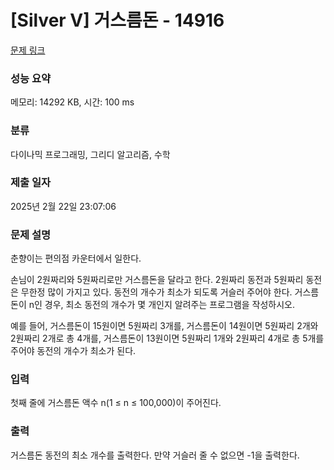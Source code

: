 # [Silver V] 거스름돈 - 14916 

[문제 링크](https://www.acmicpc.net/problem/14916) 

### 성능 요약

메모리: 14292 KB, 시간: 100 ms

### 분류

다이나믹 프로그래밍, 그리디 알고리즘, 수학

### 제출 일자

2025년 2월 22일 23:07:06

### 문제 설명

<p>춘향이는 편의점 카운터에서 일한다.</p>

<p>손님이 2원짜리와 5원짜리로만 거스름돈을 달라고 한다. 2원짜리 동전과 5원짜리 동전은 무한정 많이 가지고 있다. 동전의 개수가 최소가 되도록 거슬러 주어야 한다. 거스름돈이 n인 경우, 최소 동전의 개수가 몇 개인지 알려주는 프로그램을 작성하시오.</p>

<p>예를 들어, 거스름돈이 15원이면 5원짜리 3개를, 거스름돈이 14원이면 5원짜리 2개와 2원짜리 2개로 총 4개를, 거스름돈이 13원이면 5원짜리 1개와 2원짜리 4개로 총 5개를 주어야 동전의 개수가 최소가 된다.</p>

### 입력 

 <p>첫째 줄에 거스름돈 액수 n(1 ≤ n ≤ 100,000)이 주어진다.</p>

### 출력 

 <p>거스름돈 동전의 최소 개수를 출력한다. 만약 거슬러 줄 수 없으면 -1을 출력한다.</p>

